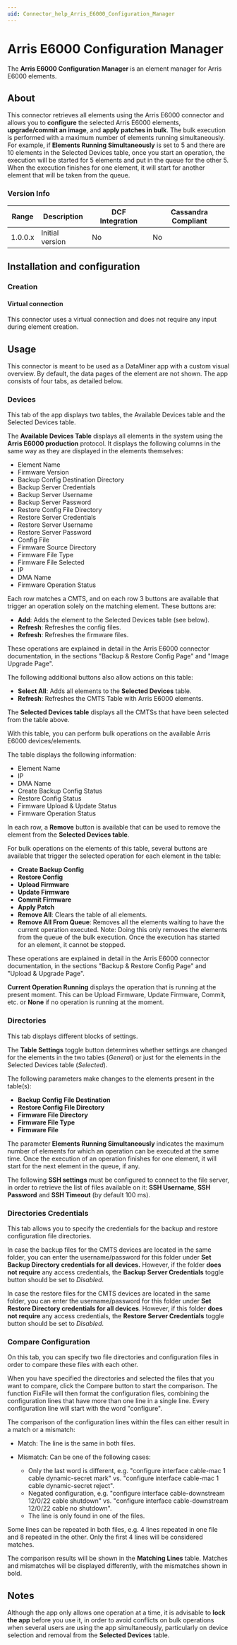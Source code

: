 ```yaml
---
uid: Connector_help_Arris_E6000_Configuration_Manager
---
```


# Arris E6000 Configuration Manager

The **Arris E6000 Configuration Manager** is an element manager for Arris E6000 elements.

## About

This connector retrieves all elements using the Arris E6000 connector and allows you to **configure** the selected Arris E6000 elements, **upgrade/commit an image**, and **apply patches in bulk**. The bulk execution is performed with a maximum number of elements running simultaneously. For example, if **Elements Running Simultaneously** is set to 5 and there are 10 elements in the Selected Devices table, once you start an operation, the execution will be started for 5 elements and put in the queue for the other 5. When the execution finishes for one element, it will start for another element that will be taken from the queue.

### Version Info

| Range | Description | DCF Integration | Cassandra Compliant |
|------------------|-----------------|---------------------|-------------------------|
| 1.0.0.x          | Initial version | No                  | No                      |

## Installation and configuration

### Creation

#### Virtual connection

This connector uses a virtual connection and does not require any input during element creation.

## Usage

This connector is meant to be used as a DataMiner app with a custom visual overview. By default, the data pages of the element are not shown. The app consists of four tabs, as detailed below.

### Devices

This tab of the app displays two tables, the Available Devices table and the Selected Devices table.

The **Available Devices Table** displays all elements in the system using the **Arris E6000 production** protocol. It displays the following columns in the same way as they are displayed in the elements themselves:

- Element Name
- Firmware Version
- Backup Config Destination Directory
- Backup Server Credentials
- Backup Server Username
- Backup Server Password
- Restore Config File Directory
- Restore Server Credentials
- Restore Server Username
- Restore Server Password
- Config File
- Firmware Source Directory
- Firmware File Type
- Firmware File Selected
- IP
- DMA Name
- Firmware Operation Status

Each row matches a CMTS, and on each row 3 buttons are available that trigger an operation solely on the matching element. These buttons are:

- **Add**: Adds the element to the Selected Devices table (see below).
- **Refresh**: Refreshes the config files.
- **Refresh**: Refreshes the firmware files.

These operations are explained in detail in the Arris E6000 connector documentation, in the sections "Backup & Restore Config Page" and "Image Upgrade Page".

The following additional buttons also allow actions on this table:

- **Select All**: Adds all elements to the **Selected Devices** table.
- **Refresh**: Refreshes the CMTS Table with Arris E6000 elements.

The **Selected Devices table** displays all the CMTSs that have been selected from the table above.

With this table, you can perform bulk operations on the available Arris E6000 devices/elements.

The table displays the following information:

- Element Name
- IP
- DMA Name
- Create Backup Config Status
- Restore Config Status
- Firmware Upload & Update Status
- Firmware Operation Status

In each row, a **Remove** button is available that can be used to remove the element from the **Selected Devices table**.

For bulk operations on the elements of this table, several buttons are available that trigger the selected operation for each element in the table:

- **Create Backup Config**
- **Restore Config**
- **Upload Firmware**
- **Update Firmware**
- **Commit Firmware**
- **Apply Patch**
- **Remove All**: Clears the table of all elements.
- **Remove All From Queue**: Removes all the elements waiting to have the current operation executed. Note: Doing this only removes the elements from the queue of the bulk execution. Once the execution has started for an element, it cannot be stopped.

These operations are explained in detail in the Arris E6000 connector documentation, in the sections "Backup & Restore Config Page" and "Upload & Upgrade Page".

**Current Operation Running** displays the operation that is running at the present moment. This can be Upload Firmware, Update Firmware, Commit, etc. or **None** if no operation is running at the moment.

### Directories

This tab displays different blocks of settings.

The **Table Settings** toggle button determines whether settings are changed for the elements in the two tables (*General*) or just for the elements in the Selected Devices table (*Selected*).

The following parameters make changes to the elements present in the table(s):

- **Backup Config File Destination**
- **Restore Config File Directory**
- **Firmware File Directory**
- **Firmware File Type**
- **Firmware File**

The parameter **Elements Running Simultaneously** indicates the maximum number of elements for which an operation can be executed at the same time. Once the execution of an operation finishes for one element, it will start for the next element in the queue, if any.

The following **SSH settings** must be configured to connect to the file server, in order to retrieve the list of files available on it: **SSH Username**, **SSH Password** and **SSH Timeout** (by default 100 ms).

### Directories Credentials

This tab allows you to specify the credentials for the backup and restore configuration file directories.

In case the backup files for the CMTS devices are located in the same folder, you can enter the username/password for this folder under **Set Backup Directory credentials for all devices.** However, if the folder **does not require** any access credentials, the **Backup Server Credentials** toggle button should be set to *Disabled*.

In case the restore files for the CMTS devices are located in the same folder, you can enter the username/password for this folder under **Set Restore Directory credentials for all devices**. However, if this folder **does not require** any access credentials, the **Restore Server Credentials** toggle button should be set to *Disabled*.

### Compare Configuration

On this tab, you can specify two file directories and configuration files in order to compare these files with each other.

When you have specified the directories and selected the files that you want to compare, click the Compare button to start the comparison. The function FixFile will then format the configuration files, combining the configuration lines that have more than one line in a single line. Every configuration line will start with the word "configure".

The comparison of the configuration lines within the files can either result in a match or a mismatch:

- Match: The line is the same in both files.

- Mismatch: Can be one of the following cases:

  - Only the last word is different, e.g. "configure interface cable-mac 1 cable dynamic-secret mark" vs. "configure interface cable-mac 1 cable dynamic-secret reject".
  - Negated configuration, e.g. "configure interface cable-downstream 12/0/22 cable shutdown" vs. "configure interface cable-downstream 12/0/22 cable no shutdown".
  - The line is only found in one of the files.

Some lines can be repeated in both files, e.g. 4 lines repeated in one file and 8 repeated in the other. Only the first 4 lines will be considered matches.

The comparison results will be shown in the **Matching Lines** table. Matches and mismatches will be displayed differently, with the mismatches shown in bold.

## Notes

Although the app only allows one operation at a time, it is advisable to **lock the app** before you use it, in order to avoid conflicts on bulk operations when several users are using the app simultaneously, particularly on device selection and removal from the **Selected Devices** table.
